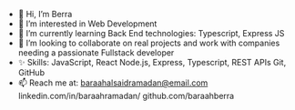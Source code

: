 - 👋 Hi, I’m Berra 
- 👀 I’m interested in Web Development
- 🌱 I’m currently learning Back End technologies: Typescript, Express JS
- 💞️ I’m looking to collaborate on real projects and work with companies needing a passionate Fullstack developer
- ✨ Skills:
 JavaScript, React
  Node.js, Express, Typescript, REST APIs
  Git, GitHub
- 📫 Reach me at:
baraahalsaidramadan@email.com
linkedin.com/in/baraahramadan/
github.com/baraahberra

<!---
baraah-berra/baraah-berra is a ✨ special ✨ repository because its `README.md` (this file) appears on your GitHub profile.
You can click the Preview link to take a look at your changes.
--->
